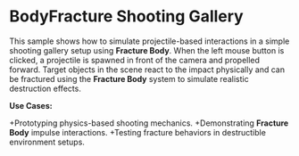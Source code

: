 # BodyFracture Shooting Gallery

This sample shows how to simulate projectile-based interactions in a simple shooting gallery setup using **Fracture Body**. When the left mouse button is clicked, a projectile is spawned in front of the camera and propelled forward. Target objects in the scene react to the impact physically and can be fractured using the **Fracture Body** system to simulate realistic destruction effects.

**Use Cases:**

+Prototyping physics-based shooting mechanics.
+Demonstrating **Fracture Body** impulse interactions.
+Testing fracture behaviors in destructible environment setups.